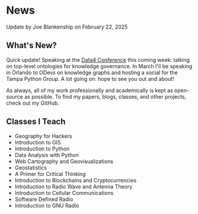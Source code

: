 # News

Update by Joe Blankenship on February 22, 2025

## What's New?

Quick update! Speaking at the [Data4 Conference](https://www.data4con.com/) this coming week: talking on top-level ontologies for knowledge governance. In March I'll be speaking in Orlando to ODevs on knowledge graphs and hosting a social for the Tampa Python Group. A lot going on: hope to see you out and about!

As always, all of my work professionally and academically is kept as open-source as possible. To find my papers, blogs, classes, and other projects, check out my GitHub.

## Classes I Teach

* Geography for Hackers
* Introduction to GIS
* Introduction to Python
* Data Analysis with Python
* Web Cartography and Geovisualizations
* Geostatistics
* A Primer for Critical Thinking
* Introduction to Blockchains and Cryptocurrencies
* Introduction to Radio Wave and Antenna Theory
* Introduction to Cellular Communications
* Software Defined Radio
* Introduction to GNU Radio
